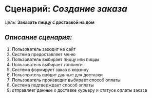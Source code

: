 # Сценарий: *Создание заказа*

Цель: **Заказать пиццу с доставкой на дом**

## ***Описание сценария:***

1. Пользователь заходит на сайт
2. Система предоставляет меню 
3. Пользователь выбирает пиццу или пиццы
4. Пользователь выбирает топпинги 
5. Система формирует заказ в корзину
6. Пользователь вводит данные для доставки
7. Пользователь производит выбирает способ оплаты
8. Система подтверждает способ оплаты  
9. отправляет данные о доставке курьеру и статусе оплаты заказа